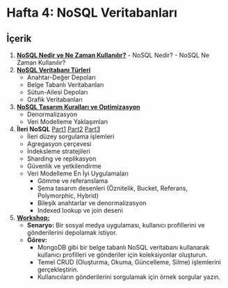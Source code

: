 # **Hafta 4: NoSQL Veritabanları**
## İçerik
1. [**NoSQL Nedir ve Ne Zaman Kullanılır?**](./hafta4.1)
	    - NoSQL Nedir?
	    - NoSQL Ne Zaman Kullanılır?
2. [**NoSQL Veritabanı Türleri**](./hafta4.1)
	- Anahtar-Değer Depoları
	- Belge Tabanlı Veritabanları
	- Sütun-Ailesi Depoları
	- Grafik Veritabanları
3. [**NoSQL Tasarım Kuralları ve Optimizasyon**](./hafta4.1)
	- Denormalizasyon
	- Veri Modelleme Yaklaşımları
4. **İleri NoSQL** [Part1](./hafta4.2) [Part2](./hafta4.3) [Part3](./hafta4.4)
	- İleri düzey sorgulama işlemleri
	- Agregasyon çerçevesi
	- İndeksleme stratejileri
	- Sharding ve replikasyon
	- Güvenlik ve yetkilendirme
	- Veri Modelleme En İyi Uygulamaları
		- Gömme ve referanslama
		- Şema tasarım desenleri (Öznitelik, Bucket, Referans, Polymorphic, Hybrid)
		- Bileşik anahtarlar ve denormalizasyon
		- Indexed lookup ve join deseni
5. [**Workshop:**](./hafta4.5)
	- **Senaryo:** Bir sosyal medya uygulaması, kullanıcı profillerini ve gönderilerini depolamak istiyor.
	- **Görev:**
		- MongoDB gibi bir belge tabanlı NoSQL veritabanı kullanarak kullanıcı profilleri ve gönderiler için koleksiyonlar oluşturun.
		- Temel CRUD (Oluşturma, Okuma, Güncelleme, Silme) işlemlerini gerçekleştirin.
		- Kullanıcıların gönderilerini sorgulamak için örnek sorgular yazın.